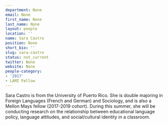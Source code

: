 ```yaml
---
department: None
email: None
first_name: None
last_name: None
layout: people
location: ''
name: Sara Castro
position: None
short_bio: ''
slug: sara-castro
status: not_current
twitter: None
website: None
people-category:
- '2017'
- LAMI Fellow
---
```


Sara Castro is from the University of Puerto Rico. She is double majoring in Foreign Languages (French and German) and Sociology, and is also a Mellon Mays fellow (2017-2019 cohort). During this summer, she will be conducting research on the relationship between educational language policy, language attitudes, and social/cultural identity in a classroom.
